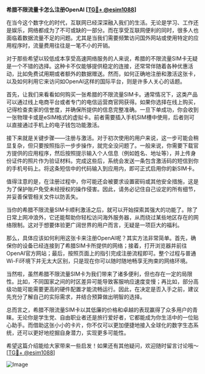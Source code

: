 **希腊不限流量卡怎么注册OpenAI [[TG💪+ @esim1088](https://t.me/s/esim1088)]**

在当今这个数字化的时代，互联网已经深深融入我们的生活。无论是学习、工作还是娱乐，网络都成为了不可或缺的一部分。而在享受互联网便利的同时，很多人也面临着数据流量不足的问题。尤其是当我们需要频繁访问国外网站或使用特定的应用程序时，流量费用往往是一笔不小的开销。

对于那些希望以较低成本享受高速网络服务的人来说，希腊的不限流量SIM卡无疑是一个不错的选择。这种卡不仅能够提供稳定的连接，还常常伴随着各种优惠活动，比如免费试用期或者额外的数据赠送。然而，如何正确地注册和激活这张卡，以及如何利用它来访问如OpenAI这样的国际平台，则是许多人关心的话题。

首先，让我们来看看如何购买一张希腊的不限流量SIM卡。通常情况下，这类产品可以通过线上电商平台或者专门的电信运营商官网获得。如果你选择在线上购买，记得检查卖家的信誉度，并确保所提供的信息完整准确。一旦下单成功，你会收到一张物理卡或是eSIM格式的虚拟卡。前者需要插入手机SIM槽中使用，后者则可以直接通过手机上的电子钱包功能激活。

接下来就是关键步骤——注册与激活。对于初次使用的用户来说，这一步可能会稍显复杂，但只要按照指示一步步操作，就完全没问题了。一般来说，你需要下载官方提供的应用程序，然后按照提示输入个人信息（例如姓名、地址等），并上传身份证件的照片作为验证材料。完成这些后，系统会发送一条包含激活码的短信到你的手机号码上。将这条短信中的代码输入到应用内，即可正式启用你的新SIM卡。

值得注意的是，在注册过程中，你可能还会被要求设置密码或其他安全措施，这是为了保护账户免受未经授权的操作侵害。因此，请务必记住自己设定的所有细节，并妥善保管相关文件以防丢失。

当你的希腊不限流量SIM卡顺利激活之后，就可以开始探索其强大的功能了。除了日常上网冲浪外，它还能帮助你轻松访问海外服务器，从而绕过某些地区存在的网络限制。这对于想要体验更广阔世界的用户而言，无疑是一项巨大的福利。

那么，具体应该如何利用这张卡来注册OpenAI呢？其实方法非常简单。首先，确保你的设备已经连接到了希腊SIM卡所提供的网络；接着，打开浏览器并前往OpenAI官方网站；最后，按照页面上的指引完成注册流程即可。整个过程与普通Wi-Fi环境下并无太大区别，只是现在你可以随时随地畅享无拘束的网络环境。

当然啦，虽然希腊不限流量SIM卡为我们带来了诸多便利，但也存在一定的局限性。比如，不同国家之间的时区差异可能导致客服响应速度变慢；再比如，部分高级功能可能需要更高的硬件配置才能流畅运行。因此，在决定是否入手之前，建议先充分了解自己的实际需求，并结合预算做出明智的选择。

总而言之，希腊不限流量SIM卡以其低廉的价格和卓越的表现赢得了众多用户的青睐。无论你是学生党、自由职业者还是旅行爱好者，它都能成为你生活中的一位贴心助手。而借助这张小小的卡片，你不仅可以更加便捷地接入全球化的数字生态系统，还可以更好地挖掘自身潜力，实现更多可能性。

希望这篇介绍能给大家带来一些启发！如果还有其他疑问，欢迎随时留言讨论哦～[[TG💪+ @esim1088](https://t.me/s/esim1088)] 

![Image](https://i.postimg.cc/4NQfJmqS/Snipaste-2025-05-13-00-14-12.png)